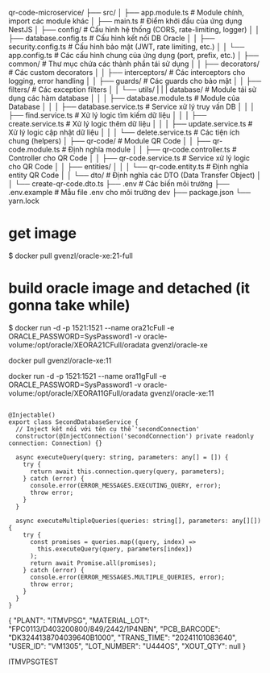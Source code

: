 qr-code-microservice/
├── src/
│   ├── app.module.ts               # Module chính, import các module khác
│   ├── main.ts                      # Điểm khởi đầu của ứng dụng NestJS
│   ├── config/                      # Cấu hình hệ thống (CORS, rate-limiting, logger)
│   │   ├── database.config.ts       # Cấu hình kết nối DB Oracle
│   │   ├── security.config.ts       # Cấu hình bảo mật (JWT, rate limiting, etc.)
│   │   └── app.config.ts            # Các cấu hình chung của ứng dụng (port, prefix, etc.)
│   ├── common/                      # Thư mục chứa các thành phần tái sử dụng
│   │   ├── decorators/              # Các custom decorators
│   │   ├── interceptors/            # Các interceptors cho logging, error handling
│   │   ├── guards/                  # Các guards cho bảo mật
│   │   ├── filters/                 # Các exception filters
│   │   └── utils/
|    |    |   database/                # Module tái sử dụng các hàm database
│   │   │   ├── database.module.ts   # Module của Database
│   │   │   ├── database.service.ts  # Service xử lý truy vấn DB
│   │   │   ├── find.service.ts      # Xử lý logic tìm kiếm dữ liệu
│   │   │   ├── create.service.ts    # Xử lý logic thêm dữ liệu
│   │   │   ├── update.service.ts    # Xử lý logic cập nhật dữ liệu
│   │   │   └── delete.service.ts                     # Các tiện ích chung (helpers)
│   ├── qr-code/                     # Module QR Code
│   │   ├── qr-code.module.ts        # Định nghĩa module
│   │   ├── qr-code.controller.ts    # Controller cho QR Code
│   │   ├── qr-code.service.ts       # Service xử lý logic cho QR Code
│   │   ├── entities/
│   │   │   └── qr-code.entity.ts    # Định nghĩa entity QR Code
│   │   └── dto/                     # Định nghĩa các DTO (Data Transfer Object)
│   │       └── create-qr-code.dto.ts
├── .env                             # Các biến môi trường
├── .env.example                     # Mẫu file .env cho môi trường dev
├── package.json
└── yarn.lock



# get image
$ docker pull gvenzl/oracle-xe:21-full

# build oracle image and detached (it gonna take while)
$ docker run -d -p 1521:1521 --name ora21cFull -e ORACLE_PASSWORD=SysPassword1 -v oracle-volume:/opt/oracle/XEORA21CFull/oradata gvenzl/oracle-xe



<!-- Ban 11 -->

docker pull gvenzl/oracle-xe:11

docker run -d -p 1521:1521 --name ora11gFull -e ORACLE_PASSWORD=SysPassword1 -v oracle-volume:/opt/oracle/XEORA11GFull/oradata gvenzl/oracle-xe:11


<!--  Kết nối DB 2  -->


```

@Injectable()
export class SecondDatabaseService {
  // Inject kết nối với tên cụ thể 'secondConnection'
  constructor(@InjectConnection('secondConnection') private readonly connection: Connection) {}

  async executeQuery(query: string, parameters: any[] = []) {
    try {
      return await this.connection.query(query, parameters);
    } catch (error) {
      console.error(ERROR_MESSAGES.EXECUTING_QUERY, error);
      throw error;
    }
  }

  async executeMultipleQueries(queries: string[], parameters: any[][]) {
    try {
      const promises = queries.map((query, index) =>
        this.executeQuery(query, parameters[index])
      );
      return await Promise.all(promises);
    } catch (error) {
      console.error(ERROR_MESSAGES.MULTIPLE_QUERIES, error);
      throw error;
    }
  }
}

```

{
    "PLANT": "ITMVPSG",
    "MATERIAL_LOT": "FPC0113/D403200800/849/2442/1P4NBN",
    "PCB_BARCODE": "DK3244138704039640B1000",
    "TRANS_TIME": "20241101083640",
    "USER_ID": "VM1305",
    "LOT_NUMBER": "U444OS",
    "XOUT_QTY": null
}


ITMVPSGTEST